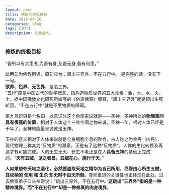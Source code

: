 ```yaml
---
layout: post
title: 修炼的终极目标
date: 2019-04-26
categories: blog
tags: [玄门]
description: 文章金句。
---
```


### [修炼的终极目标](http://wemedia.ifeng.com/76080945/wemedia.shtml)

“吾所以有大患者,为吾有身,及吾无身,吾有何患。”


此两句为佛教用语，原句应为：超出三界外，不在五行中。 是完整的话，没有下一句。<br>
**欲界、色界、无色界**，是名三界。<br>
“五行”原是中国古代的哲学概念，指构造物质世界的五大元素：金、木、水、火、土。据中国佛教文化研究所编写的《俗语佛源》解释，“超出三界外”就是超出生死轮回，“不在五行中”就是不受物质的障碍。

第九意识只是个名词，以意识体这个角度来说就是——圣神。圣神所处的**物理空间具有很高的位置**，相对于人体这个三维空间之物来说，圣神一年，相对人体已经是千年了。圣神的能量来源就是玉神。


玉神的意义相对于人体来说就是全身细胞全息的聚合，古人称之为金丹（内丹），现代物理上称其为“反物质”的源泉。正是有了这种“反物质”，人体的生化转换及再造才有可能完成。人的无生无灭、长生不老正是在人**具备五神**的基础上完成的。“**天有五贼，见之者昌。五贼在心，施行于天**。”


**人如果想夺天地之造化，必然要盗取天地之精华为自己所用**。**尽管由心所生五贼，其权柄的 使用 和 生杀 却无时不由天所制**。尊师重道的关键性也正体现在此处。过去佛家弟子口头禅常说：“跳出三界外，不在五行中。”**这跳出“三界外”指的是一种精神境界。而“不在五行中”却是一种修真的肉身境界**。

